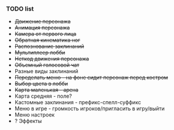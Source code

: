 ### TODO list

- ~~Движение персонажа~~
- ~~Анимация персонажа~~
- ~~Камера от первого лица~~
- ~~Обратная кинематика ног~~
- ~~Распознование заклинаний~~
- ~~Мультиплеер лобби~~
- ~~Неткод движения персонажа~~
- ~~Объемный голосовой чат~~
- Разные виды заклинаний
- ~~Переделать меню - на фоне сидит персонаж перед костром~~
- ~~Выбор цвета в лобби~~
- ~~Карта маленькая - арена~~
- Карта средняя - поле?
- Кастомные заклинания - префикс-спелл-суффикс
- Меню в игре - громкость игроков/пригласить в игру/выйти
- Меню настроек
- ? Эффекты